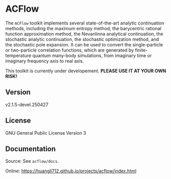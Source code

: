 # ACFlow

The `ACFlow` toolkit implements several state-of-the-art analytic continuation methods, including the maximum entropy method, the barycentric rational function approximation method, the Nevanlinna analytical continuation, the stochastic analytic continuation, the stochastic optimization method, and the stochastic pole expansion. It can be used to convert the single-particle or two-particle correlation functions, which are generated by finite-temperature quantum many-body simulations, from imaginary time or imaginary frequency axis to real axis.

This toolkit is currently under developement. **PLEASE USE IT AT YOUR OWN RISK!**

## Version

v2.1.5-devel.250427

## License

GNU General Public License Version 3

## Documentation

Source: See `acflow/docs`.

Online: https://huangli712.github.io/projects/acflow/index.html
